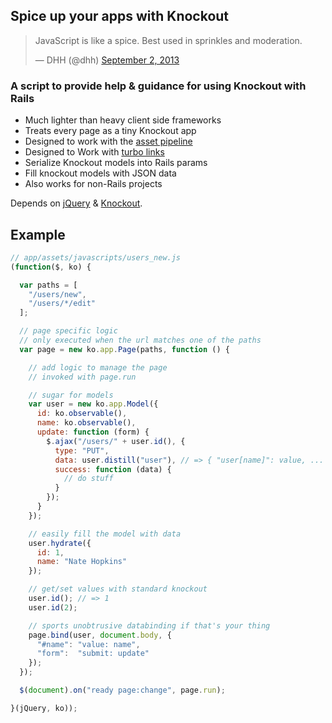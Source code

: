 ## Spice up your apps with Knockout

<blockquote class="twitter-tweet"><p>JavaScript is like a spice. Best used in sprinkles and moderation.</p>&mdash; DHH (@dhh) <a href="https://twitter.com/dhh/statuses/374656854825005056">September 2, 2013</a></blockquote>
<script async src="//platform.twitter.com/widgets.js" charset="utf-8"></script>

### A script to provide help & guidance for using Knockout with Rails

* Much lighter than heavy client side frameworks
* Treats every page as a tiny Knockout app
* Designed to work with the [asset pipeline](http://guides.rubyonrails.org/asset_pipeline.html)
* Designed to Work with [turbo links](https://github.com/rails/turbolinks/)
* Serialize Knockout models into Rails params
* Fill knockout models with JSON data
* Also works for non-Rails projects

Depends on [jQuery](http://jquery.com/) & [Knockout](http://knockoutjs.com/).

## Example

```javascript
// app/assets/javascripts/users_new.js
(function($, ko) {

  var paths = [
    "/users/new",
    "/users/*/edit"
  ];

  // page specific logic
  // only executed when the url matches one of the paths
  var page = new ko.app.Page(paths, function () {

    // add logic to manage the page
    // invoked with page.run

    // sugar for models
    var user = new ko.app.Model({
      id: ko.observable(),
      name: ko.observable(),
      update: function (form) {
        $.ajax("/users/" + user.id(), {
          type: "PUT",
          data: user.distill("user"), // => { "user[name]": value, ... }
          success: function (data) {
            // do stuff
          }
        });
      }
    });

    // easily fill the model with data
    user.hydrate({
      id: 1,
      name: "Nate Hopkins"
    });

    // get/set values with standard knockout
    user.id(); // => 1
    user.id(2);

    // sports unobtrusive databinding if that's your thing
    page.bind(user, document.body, {
      "#name": "value: name",
      "form":  "submit: update"
    });
  });

  $(document).on("ready page:change", page.run);

}(jQuery, ko));
```

